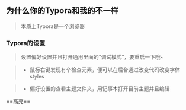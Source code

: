 ## 为什么你的Typora和我的不一样

> 本质上Typora是一个浏览器

### Typora的设置

> 设置偏好设置并且打开通用里面的“调试模式”，要重启一下哦~

> + 鼠标右键发现有个检查元素，便可以在后台通过改变代码改变字体styles

> + 偏好设置的查看主题文件夹，用记事本打开目前主题并且编辑

==高亮==
